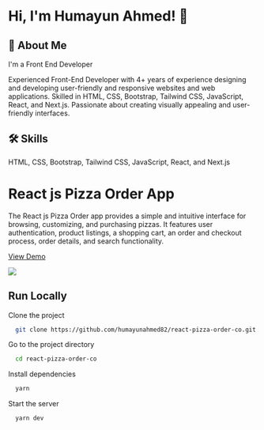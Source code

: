 
# Hi, I'm Humayun Ahmed! 👋


## 🚀 About Me
I'm a Front End Developer 

Experienced Front-End Developer with 4+ years of experience designing and developing user-friendly and responsive websites and web applications. Skilled in HTML, CSS, Bootstrap, Tailwind CSS, JavaScript, React, and Next.js. Passionate about creating visually appealing and user-friendly interfaces.

## 🛠 Skills
HTML, CSS, Bootstrap, Tailwind CSS, JavaScript, React, and Next.js


# React js Pizza Order App 

The React js Pizza Order app provides a simple and intuitive interface for browsing, customizing, and purchasing pizzas. It features user authentication, product listings, a shopping cart, an order and checkout process, order details, and search functionality.

[View Demo](https://react-pizza-order-co.netlify.app/)

[![](https://i.ibb.co/34HrZh8/First-React-Pizza-Co.gif)](https://react-pizza-order-co.netlify.app/)

## Run Locally

Clone the project

```bash
  git clone https://github.com/humayunahmed82/react-pizza-order-co.git
```

Go to the project directory

```bash
  cd react-pizza-order-co
```

Install dependencies

```bash
  yarn
```

Start the server

```bash
  yarn dev
```

